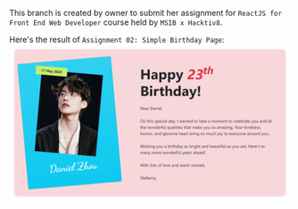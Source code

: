This branch is created by owner to submit her assignment for `ReactJS for Front End Web Developer` course held by `MSIB x Hacktiv8`.

Here's the result of `Assignment 02: Simple Birthday Page`:
![result](/assignment_02/result/birthday_card.png)